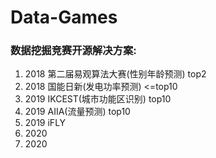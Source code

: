 # Data-Games
### 数据挖掘竞赛开源解决方案:
1. 2018 第二届易观算法大赛(性别年龄预测)  top2
2. 2018 国能日新(发电功率预测)           <=top10
3. 2019 IKCEST(城市功能区识别)           top10
4. 2019 AIIA(流量预测)                   top10
5. 2019 iFLY
5. 2020 
6. 2020
